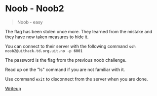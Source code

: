 # Noob - Noob2

> Noob - easy

The flag has been stolen once more. They learned from the mistake and they have now taken measures to hide it.

You can connect to their server with the following command `ssh noob2@uithack.td.org.uit.no -p 6001`

The password is the flag from the previous noob challenge.

Read up on the "ls" command if you are not familiar with it.

Use command `exit` to disconnect from the server when you are done.

[Writeup](writeup/writeup.md)
